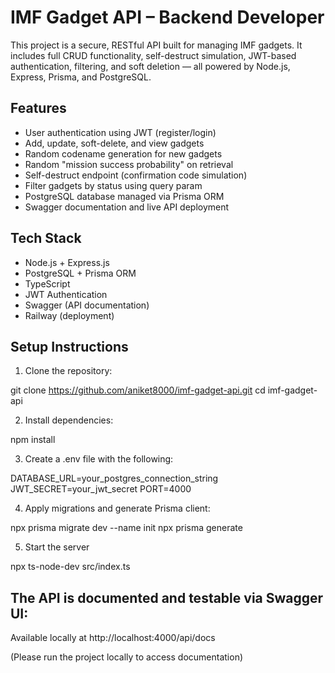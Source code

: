 # IMF Gadget API – Backend Developer
This project is a secure, RESTful API built for managing IMF gadgets. It includes full CRUD functionality, self-destruct simulation, JWT-based authentication, filtering, and soft deletion — all powered by Node.js, Express, Prisma, and PostgreSQL.

## Features
- User authentication using JWT (register/login)
- Add, update, soft-delete, and view gadgets
- Random codename generation for new gadgets
- Random "mission success probability" on retrieval
- Self-destruct endpoint (confirmation code simulation)
- Filter gadgets by status using query param
- PostgreSQL database managed via Prisma ORM
- Swagger documentation and live API deployment

## Tech Stack
- Node.js + Express.js
- PostgreSQL + Prisma ORM
- TypeScript
- JWT Authentication
- Swagger (API documentation)
- Railway (deployment)

## Setup Instructions
1. Clone the repository:


git clone https://github.com/aniket8000/imf-gadget-api.git
cd imf-gadget-api

2. Install dependencies:

npm install

3. Create a .env file with the following:

DATABASE_URL=your_postgres_connection_string
JWT_SECRET=your_jwt_secret
PORT=4000

4. Apply migrations and generate Prisma client:

npx prisma migrate dev --name init
npx prisma generate

5. Start the server

npx ts-node-dev src/index.ts


## The API is documented and testable via Swagger UI:

Available locally at http://localhost:4000/api/docs

(Please run the project locally to access documentation)



